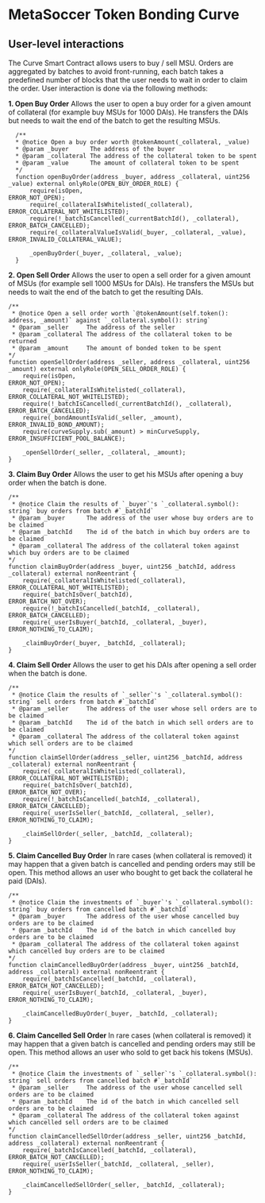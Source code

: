 # MetaSoccer Token Bonding Curve


## User-level interactions
The Curve Smart Contract allows users to buy / sell MSU. Orders are aggregated by batches to avoid front-running, each batch takes a predefined number of blocks that the user needs to wait in order to claim the order. User interaction is done via the following methods:

**1. Open Buy Order**
Allows the user to open a buy order for a given amount of collateral (for example buy MSUs for 1000 DAIs). He transfers the DAIs but needs to wait the end of the batch to get the resulting MSUs.


      /**
      * @notice Open a buy order worth @tokenAmount(_collateral, _value)
      * @param _buyer      The address of the buyer
      * @param _collateral The address of the collateral token to be spent
      * @param _value      The amount of collateral token to be spent
      */
      function openBuyOrder(address _buyer, address _collateral, uint256 _value) external onlyRole(OPEN_BUY_ORDER_ROLE) {
          require(isOpen,                                                          ERROR_NOT_OPEN);
          require(_collateralIsWhitelisted(_collateral),                           ERROR_COLLATERAL_NOT_WHITELISTED);
          require(!_batchIsCancelled(_currentBatchId(), _collateral),              ERROR_BATCH_CANCELLED);
          require(_collateralValueIsValid(_buyer, _collateral, _value), ERROR_INVALID_COLLATERAL_VALUE);

          _openBuyOrder(_buyer, _collateral, _value);
      }

**2. Open Sell Order**
Allows the user to open a sell order for a given amount of MSUs (for example sell 1000 MSUs for DAIs). He transfers the MSUs but needs to wait the end of the batch to get the resulting DAIs.

    /**
     * @notice Open a sell order worth `@tokenAmount(self.token(): address, _amount)` against `_collateral.symbol(): string`
     * @param _seller     The address of the seller
     * @param _collateral The address of the collateral token to be returned
     * @param _amount     The amount of bonded token to be spent
    */
    function openSellOrder(address _seller, address _collateral, uint256 _amount) external onlyRole(OPEN_SELL_ORDER_ROLE) {
        require(isOpen,                                             ERROR_NOT_OPEN);
        require(_collateralIsWhitelisted(_collateral),              ERROR_COLLATERAL_NOT_WHITELISTED);
        require(!_batchIsCancelled(_currentBatchId(), _collateral), ERROR_BATCH_CANCELLED);
        require(_bondAmountIsValid(_seller, _amount),               ERROR_INVALID_BOND_AMOUNT);
        require(curveSupply.sub(_amount) > minCurveSupply,          ERROR_INSUFFICIENT_POOL_BALANCE);

        _openSellOrder(_seller, _collateral, _amount);
    }

**3. Claim Buy Order**
Allows the user to get his MSUs after opening a buy order when the batch is done.
    
    /**
     * @notice Claim the results of `_buyer`'s `_collateral.symbol(): string` buy orders from batch #`_batchId`
     * @param _buyer      The address of the user whose buy orders are to be claimed
     * @param _batchId    The id of the batch in which buy orders are to be claimed
     * @param _collateral The address of the collateral token against which buy orders are to be claimed
    */
    function claimBuyOrder(address _buyer, uint256 _batchId, address _collateral) external nonReentrant {
        require(_collateralIsWhitelisted(_collateral),       ERROR_COLLATERAL_NOT_WHITELISTED);
        require(_batchIsOver(_batchId),                      ERROR_BATCH_NOT_OVER);
        require(!_batchIsCancelled(_batchId, _collateral),   ERROR_BATCH_CANCELLED);
        require(_userIsBuyer(_batchId, _collateral, _buyer), ERROR_NOTHING_TO_CLAIM);

        _claimBuyOrder(_buyer, _batchId, _collateral);
    }

**4. Claim Sell Order**
Allows the user to get his DAIs after opening a sell order when the batch is done.

    /**
     * @notice Claim the results of `_seller`'s `_collateral.symbol(): string` sell orders from batch #`_batchId`
     * @param _seller     The address of the user whose sell orders are to be claimed
     * @param _batchId    The id of the batch in which sell orders are to be claimed
     * @param _collateral The address of the collateral token against which sell orders are to be claimed
    */
    function claimSellOrder(address _seller, uint256 _batchId, address _collateral) external nonReentrant {
        require(_collateralIsWhitelisted(_collateral),         ERROR_COLLATERAL_NOT_WHITELISTED);
        require(_batchIsOver(_batchId),                        ERROR_BATCH_NOT_OVER);
        require(!_batchIsCancelled(_batchId, _collateral),     ERROR_BATCH_CANCELLED);
        require(_userIsSeller(_batchId, _collateral, _seller), ERROR_NOTHING_TO_CLAIM);

        _claimSellOrder(_seller, _batchId, _collateral);
    }

**5. Claim Cancelled Buy Order**
In rare cases (when collateral is removed) it may happen that a given batch is cancelled and pending orders may still be open. This method allows an user who bought to get back the collateral he paid (DAIs).

    /**
     * @notice Claim the investments of `_buyer`'s `_collateral.symbol(): string` buy orders from cancelled batch #`_batchId`
     * @param _buyer      The address of the user whose cancelled buy orders are to be claimed
     * @param _batchId    The id of the batch in which cancelled buy orders are to be claimed
     * @param _collateral The address of the collateral token against which cancelled buy orders are to be claimed
    */
    function claimCancelledBuyOrder(address _buyer, uint256 _batchId, address _collateral) external nonReentrant {
        require(_batchIsCancelled(_batchId, _collateral),    ERROR_BATCH_NOT_CANCELLED);
        require(_userIsBuyer(_batchId, _collateral, _buyer), ERROR_NOTHING_TO_CLAIM);

        _claimCancelledBuyOrder(_buyer, _batchId, _collateral);
    }

**6. Claim Cancelled Sell Order**
In rare cases (when collateral is removed) it may happen that a given batch is cancelled and pending orders may still be open. This method allows an user who sold to get back his tokens (MSUs).

    /**
     * @notice Claim the investments of `_seller`'s `_collateral.symbol(): string` sell orders from cancelled batch #`_batchId`
     * @param _seller     The address of the user whose cancelled sell orders are to be claimed
     * @param _batchId    The id of the batch in which cancelled sell orders are to be claimed
     * @param _collateral The address of the collateral token against which cancelled sell orders are to be claimed
    */
    function claimCancelledSellOrder(address _seller, uint256 _batchId, address _collateral) external nonReentrant {
        require(_batchIsCancelled(_batchId, _collateral),      ERROR_BATCH_NOT_CANCELLED);
        require(_userIsSeller(_batchId, _collateral, _seller), ERROR_NOTHING_TO_CLAIM);

        _claimCancelledSellOrder(_seller, _batchId, _collateral);
    }

